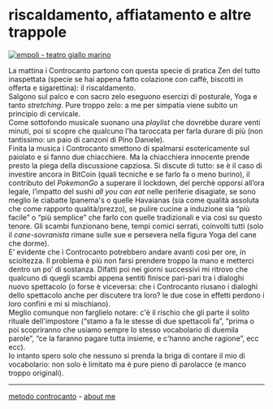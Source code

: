 # riscaldamento, affiatamento e altre trappole   

[![](https://live.staticflickr.com/65535/51791910022_3134f75b86_c.jpg "empoli - teatro giallo marino")](https://flic.kr/s/aHBqjzwAJ2)  

La mattina i Controcanto partono con questa specie di pratica Zen del tutto inaspettata (specie se hai appena fatto colazione con caffè, biscotti in offerta e sigarettina): il riscaldamento.  
Salgono sul palco e con sacro zelo eseguono esercizi di posturale, Yoga e tanto *stretching*. Pure troppo zelo: a me per simpatia viene subito un principio di cervicale.   
Come sottofondo musicale suonano una *playlist* che dovrebbe durare venti minuti, poi si scopre che qualcuno l'ha taroccata per farla durare di più (non tantissimo: un paio di canzoni di Pino Daniele).    
Finita la musica i Controcanto smettono di spalmarsi esotericamente sul paiolato e si fanno due chiacchiere. Ma la chiacchiera innocente prende presto la piega della discussione capziosa. Si discute di tutto: se è il caso di investire ancora in BitCoin (quali tecniche e se farlo fa o meno burino), il contributo del *PokemonGo* a superare il lockdown, del perchè opporsi all’ora legale, l’impatto del sushi *all you can eat* nelle periferie disagiate, se sono meglio le ciabatte Ipanema's o quelle Havaianas (sia come qualità assoluta che come rapporto qualità/prezzo), se pulire cucine a induzione sia “più facile” o “più semplice” che farlo con quelle tradizionali e via così su questo tenore. Gli scambi funzionano bene, tempi comici serrati, coinvolti tutti (solo il *cane-sovranista* rimane sulle sue e persevera nella figura Yoga del cane che dorme).  
E’ evidente che i Controcanto potrebbero andare avanti così per ore, in scioltezza. Il problema è più non farsi prendere troppo la mano e metterci dentro un po’ di sostanza. Difatti poi nei giorni successivi mi ritrovo che qualcuno di quegli scambi appena sentiti finisce pari-pari tra i dialoghi nuovo spettacolo (o forse è viceversa: che i Controcanto riusano i dialoghi dello spettacolo anche per discutere tra loro? le due cose in effetti perdono i loro confini e mi si mischiano).  
Meglio comunque non farglielo notare: c'è il rischio che gli parte il solito rituale dell'impostore (“stamo a fa le stesse di due spettacoli fa”, “prima o poi scopriranno che usiamo sempre lo stesso vocabolario di duemila parole”, “ce la faranno pagare tutta insieme, e c'hanno anche ragione”, ecc ecc).   
Io intanto spero solo che nessuno si prenda la briga di contare il mio di vocabolario: non solo è limitato ma è pure pieno di parolacce (e manco troppo originali).

---   
[metodo controcanto](https://cacioman.github.io/controcanto000.html) - [about me](https://about.me/cacioman) 
